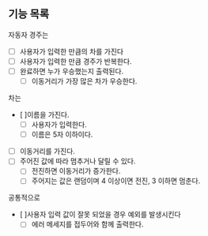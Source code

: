 ## 기능 목록
자동자 경주는
- [ ] 사용자가 입력한 만큼의 차를 가진다
- [ ] 사용자가 입력한 만큼 경주가 반복한다.
- [ ] 완료하면 누가 우승했는지 출력된다.
    - [ ] 이동거리가 가장 많은 차가 우승한다.

차는
- [ ]이름을 가진다.
    - [ ] 사용자가 입력한다.
    - [ ] 이름은 5자 이하이다.
- [ ] 이동거리를 가진다.
- [ ] 주어진 값에 따라 멈추거나 달릴 수 있다.
    - [ ] 전진하면 이동거리가 증가한다.
    - [ ] 주어지는 값은 랜덤이며 4 이상이면 전진, 3 이하면 멈춘다.

공통적으로
- [ ]사용자 입력 값이 잘못 되었을 경우 예외를 발생시킨다
    - [ ] 에러 메세지를 접두어와 함께 출력한다.
